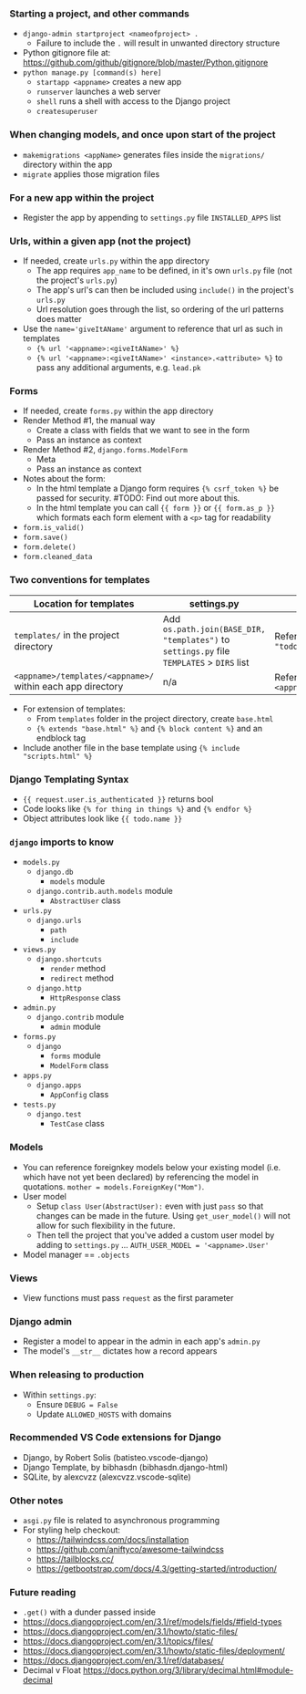 ### Starting a project, and other commands
* `django-admin startproject <nameofproject> .`
  * Failure to include the `.` will result in unwanted directory structure
* Python gitignore file at: https://github.com/github/gitignore/blob/master/Python.gitignore
* `python manage.py [command(s) here]`
  * `startapp <appname>` creates a new app
  * `runserver` launches a web server
  * `shell` runs a shell with access to the Django project
  * `createsuperuser`

### When changing models, and once upon start of the project
  * `makemigrations <appName>` generates files inside the `migrations/` directory within the app
  * `migrate` applies those migration files

### For a new app within the project
* Register the app by appending to `settings.py` file `INSTALLED_APPS` list

### Urls, within a given app (not the project)
* If needed, create `urls.py` within the app directory
    * The app requires `app_name` to be defined, in it's own `urls.py` file (not the project's `urls.py`)
    * The app's url's can then be included using `include()` in the project's `urls.py`
    * Url resolution goes through the list, so ordering of the url patterns does matter
* Use the `name='giveItAName'` argument to reference that url as such in templates
  * `{% url '<appname>:<giveItAName>' %}`
  * `{% url '<appname>:<giveItAName>' <instance>.<attribute> %}` to pass any additional arguments, e.g. `lead.pk`

### Forms
* If needed, create `forms.py` within the app directory
* Render Method #1, the manual way
  * Create a class with fields that we want to see in the form
  * Pass an instance as context
* Render Method #2, `django.forms.ModelForm`
  * Meta
  * Pass an instance as context
* Notes about the form:
  * In the html template a Django form requires `{% csrf_token %}` be passed for security. #TODO: Find out more about this.
  * In the html template you can call `{{ form }}` or `{{ form.as_p }}` which formats each form element with a `<p>` tag for readability
* `form.is_valid()`
* `form.save()`
* `form.delete()`
* `form.cleaned_data`

### Two conventions for templates
| Location for templates | settings.py | views.py |
| --- | --- | --- |
| `templates/` in the project directory | Add `os.path.join(BASE_DIR, "templates")` to `settings.py` file `TEMPLATES` > `DIRS` list | Reference `"todo_list.html"` |
| `<appname>/templates/<appname>/` within each app directory | n/a | Reference `"<appname>/todo_list.html"` |

* For extension of templates:
  * From `templates` folder in the project directory, create `base.html`
  * `{% extends "base.html" %}` and `{% block content %}` and an endblock tag
* Include another file in the base template using `{% include "scripts.html" %}`

### Django Templating Syntax
  * `{{ request.user.is_authenticated }}` returns bool
  * Code looks like `{% for thing in things %}` and `{% endfor %}`
  * Object attributes look like `{{ todo.name }}`

### `django` imports to know
* `models.py`
  * `django.db`
    * `models` module
  * `django.contrib.auth.models` module
    * `AbstractUser` class
* `urls.py`
  * `django.urls`
    * `path`
    * `include`
* `views.py`
  * `django.shortcuts`
    * `render` method
    * `redirect` method
  * `django.http`
    * `HttpResponse` class
* `admin.py`
  * `django.contrib` module
    * `admin` module
* `forms.py`
  * `django`
    * `forms` module
    * `ModelForm` class
* `apps.py`
  * `django.apps`
    * `AppConfig` class
* `tests.py`
  * `django.test`
    * `TestCase` class

### Models
* You can reference foreignkey models below your existing model (i.e. which have not yet been declared) by referencing the model in quotations. `mother = models.ForeignKey("Mom")`.
* User model
  * Setup `class User(AbstractUser):` even with just `pass` so that changes can be made in the future. Using `get_user_model()` will not allow for such flexibility in the future.
  * Then tell the project that you've added a custom user model by adding to `settings.py` ... `AUTH_USER_MODEL = '<appname>.User'`
* Model manager == `.objects`

### Views
* View functions must pass `request` as the first parameter

### Django admin
* Register a model to appear in the admin in each app's `admin.py`
* The model's `__str__` dictates how a record appears

### When releasing to production
* Within `settings.py`:
  * Ensure `DEBUG = False`
  * Update `ALLOWED_HOSTS` with domains

### Recommended VS Code extensions for Django
  * Django, by Robert Solis (batisteo.vscode-django)
  * Django Template, by bibhasdn (bibhasdn.django-html)
  * SQLite, by alexcvzz (alexcvzz.vscode-sqlite)

### Other notes
* `asgi.py` file is related to asynchronous programming
* For styling help checkout:
  * https://tailwindcss.com/docs/installation
  * https://github.com/aniftyco/awesome-tailwindcss
  * https://tailblocks.cc/
  * https://getbootstrap.com/docs/4.3/getting-started/introduction/

### Future reading
  * `.get()` with a dunder passed inside
  * https://docs.djangoproject.com/en/3.1/ref/models/fields/#field-types
  * https://docs.djangoproject.com/en/3.1/howto/static-files/
  * https://docs.djangoproject.com/en/3.1/topics/files/
  * https://docs.djangoproject.com/en/3.1/howto/static-files/deployment/
  * https://docs.djangoproject.com/en/3.1/ref/databases/
  * Decimal v Float https://docs.python.org/3/library/decimal.html#module-decimal
  